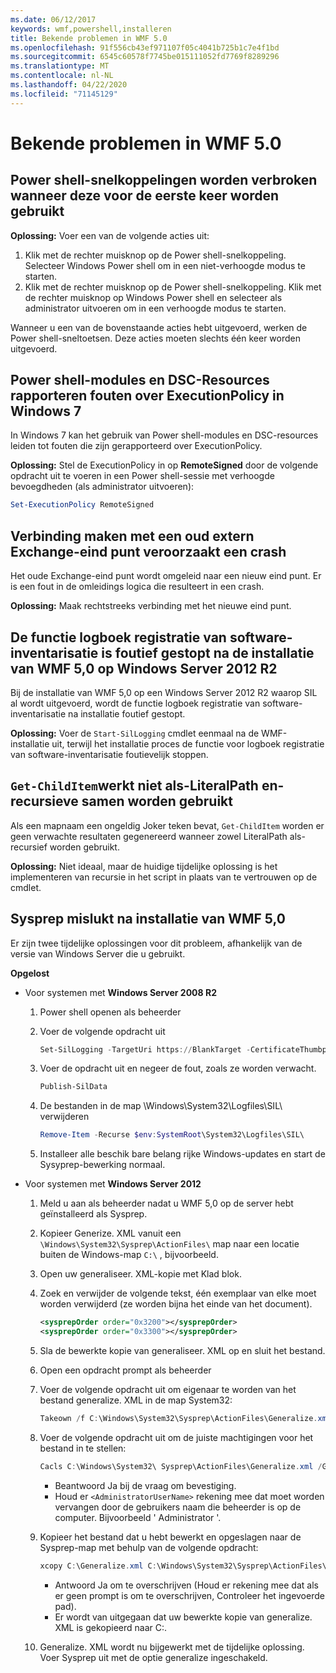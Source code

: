 ```yaml
---
ms.date: 06/12/2017
keywords: wmf,powershell,installeren
title: Bekende problemen in WMF 5.0
ms.openlocfilehash: 91f556cb43ef971107f05c4041b725b1c7e4f1bd
ms.sourcegitcommit: 6545c60578f7745be015111052fd7769f8289296
ms.translationtype: MT
ms.contentlocale: nl-NL
ms.lasthandoff: 04/22/2020
ms.locfileid: "71145129"
---
```

# <a name="known-issues-in-wmf-50"></a>Bekende problemen in WMF 5.0

## <a name="powershell-shortcuts-are-broken-when-used-for-the-first-time"></a>Power shell-snelkoppelingen worden verbroken wanneer deze voor de eerste keer worden gebruikt

**Oplossing:** Voer een van de volgende acties uit:

1. Klik met de rechter muisknop op de Power shell-snelkoppeling. Selecteer Windows Power shell om in een niet-verhoogde modus te starten.
2. Klik met de rechter muisknop op de Power shell-snelkoppeling. Klik met de rechter muisknop op Windows Power shell en selecteer als administrator uitvoeren om in een verhoogde modus te starten.

Wanneer u een van de bovenstaande acties hebt uitgevoerd, werken de Power shell-sneltoetsen. Deze acties moeten slechts één keer worden uitgevoerd.

## <a name="powershell-modules-and-dsc-resources-report-errors-about-executionpolicy-on-windows-7"></a>Power shell-modules en DSC-Resources rapporteren fouten over ExecutionPolicy in Windows 7

In Windows 7 kan het gebruik van Power shell-modules en DSC-resources leiden tot fouten die zijn gerapporteerd over ExecutionPolicy.

**Oplossing:** Stel de ExecutionPolicy in op **RemoteSigned** door de volgende opdracht uit te voeren in een Power shell-sessie met verhoogde bevoegdheden (als administrator uitvoeren):

```powershell
Set-ExecutionPolicy RemoteSigned
```

## <a name="connecting-to-an-old-remote-exchange-endpoint-causes-a-crash"></a>Verbinding maken met een oud extern Exchange-eind punt veroorzaakt een crash

Het oude Exchange-eind punt wordt omgeleid naar een nieuw eind punt. Er is een fout in de omleidings logica die resulteert in een crash.

**Oplossing:** Maak rechtstreeks verbinding met het nieuwe eind punt.

## <a name="software-inventory-logging-feature-is-erroneously-stopped-after-wmf-50-installation-on-windows-server-2012-r2"></a>De functie logboek registratie van software-inventarisatie is foutief gestopt na de installatie van WMF 5,0 op Windows Server 2012 R2

Bij de installatie van WMF 5,0 op een Windows Server 2012 R2 waarop SIL al wordt uitgevoerd, wordt de functie logboek registratie van software-inventarisatie na installatie foutief gestopt.

**Oplossing:** Voer de `Start-SilLogging` cmdlet eenmaal na de WMF-installatie uit, terwijl het installatie proces de functie voor logboek registratie van software-inventarisatie foutievelijk stoppen.

## <a name="get-childitem-does-not-work-if--literalpath-and--recurse-are-used-together"></a>`Get-ChildItem`werkt niet als-LiteralPath en-recursieve samen worden gebruikt

Als een mapnaam een ongeldig Joker teken bevat, `Get-ChildItem` worden er geen verwachte resultaten gegenereerd wanneer zowel LiteralPath als-recursief worden gebruikt.

**Oplossing:** Niet ideaal, maar de huidige tijdelijke oplossing is het implementeren van recursie in het script in plaats van te vertrouwen op de cmdlet.

## <a name="sysprep-fails-after-wmf-50-installation"></a>Sysprep mislukt na installatie van WMF 5,0

Er zijn twee tijdelijke oplossingen voor dit probleem, afhankelijk van de versie van Windows Server die u gebruikt.

**Opgelost**

- Voor systemen met **Windows Server 2008 R2**
  1. Power shell openen als beheerder
  2. Voer de volgende opdracht uit

     ```powershell
     Set-SilLogging -TargetUri https://BlankTarget -CertificateThumbprint 0123456789
     ```

  3. Voer de opdracht uit en negeer de fout, zoals ze worden verwacht.

     ```powershell
     Publish-SilData
     ```

  4. De bestanden in de map \Windows\System32\Logfiles\SIL\ verwijderen

     ```powershell
     Remove-Item -Recurse $env:SystemRoot\System32\Logfiles\SIL\
     ```

  5. Installeer alle beschik bare belang rijke Windows-updates en start de Sysyprep-bewerking normaal.

- Voor systemen met **Windows Server 2012**
  1. Meld u aan als beheerder nadat u WMF 5,0 op de server hebt geïnstalleerd als Sysprep.
  2. Kopieer Generize. XML vanuit een `\Windows\System32\Sysprep\ActionFiles\` map naar een locatie buiten de Windows-map `C:\` , bijvoorbeeld.
  3. Open uw generaliseer. XML-kopie met Klad blok.
  4. Zoek en verwijder de volgende tekst, één exemplaar van elke moet worden verwijderd (ze worden bijna het einde van het document).

     ```xml
     <sysprepOrder order="0x3200"></sysprepOrder>
     <sysprepOrder order="0x3300"></sysprepOrder>
     ```

  5. Sla de bewerkte kopie van generaliseer. XML op en sluit het bestand.
  6. Open een opdracht prompt als beheerder
  7. Voer de volgende opdracht uit om eigenaar te worden van het bestand generalize. XML in de map System32:

     ```powershell
     Takeown /f C:\Windows\System32\Sysprep\ActionFiles\Generalize.xml
     ```

  8. Voer de volgende opdracht uit om de juiste machtigingen voor het bestand in te stellen:

     ```powershell
     Cacls C:\Windows\System32\ Sysprep\ActionFiles\Generalize.xml /G `<AdministratorUserName>`:F
     ```

     - Beantwoord Ja bij de vraag om bevestiging.
     - Houd er `<AdministratorUserName>` rekening mee dat moet worden vervangen door de gebruikers naam die beheerder is op de computer. Bijvoorbeeld ' Administrator '.

  9. Kopieer het bestand dat u hebt bewerkt en opgeslagen naar de Sysprep-map met behulp van de volgende opdracht:

     ```powershell
     xcopy C:\Generalize.xml C:\Windows\System32\Sysprep\ActionFiles\Generalize.xml
     ```

     - Antwoord Ja om te overschrijven (Houd er rekening mee dat als er geen prompt is om te overschrijven, Controleer het ingevoerde pad).
     - Er wordt van uitgegaan dat uw bewerkte kopie van generalize. XML is gekopieerd naar C:\.

  10. Generalize. XML wordt nu bijgewerkt met de tijdelijke oplossing. Voer Sysprep uit met de optie generalize ingeschakeld.